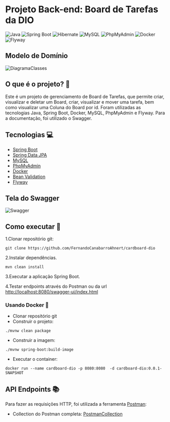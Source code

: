 # Projeto Back-end: Board de Tarefas da DIO

![Java](https://img.shields.io/badge/java-FF5722.svg?style=for-the-badge&logo=openjdk&logoColor=white)
![Spring Boot](https://img.shields.io/badge/Spring%20Boot-6DB33F?style=for-the-badge&logo=spring-boot&logoColor=white)
![Hibernate](https://img.shields.io/badge/Hibernate-F57F17?style=for-the-badge&logo=Hibernate&logoColor=white)
![MySQL](https://img.shields.io/badge/mysql-4479A1.svg?style=for-the-badge&logo=mysql&logoColor=white)
![PhpMyAdmin](https://img.shields.io/badge/PhpMyAdmin-6f42c1?style=for-the-badge&logo=phpmyadmin&logoColor=white)
![Docker](https://img.shields.io/badge/Docker-2496ED?style=for-the-badge&logo=docker&logoColor=white)
![Flyway](https://img.shields.io/badge/Flyway-CC0202?style=for-the-badge&logo=flyway&logoColor=white)

## Modelo de Domínio
![DiagramaClasses](https://github.com/user-attachments/assets/51e66156-0965-4847-b5be-84faf6fa00b1)

## O que é o projeto? 🤔

Este é um projeto de gerenciamento de Board de Tarefas, que permite criar, visualizar e deletar um Board, criar, visualizar e mover uma tarefa, bem como visualizar uma Coluna do Board por id. Foram utilizadas as tecnologias Java, Spring Boot, Docker, MySQL, PhpMyAdmin e Flyway. Para a documentação, foi utilizado o Swagger.

## Tecnologias 💻
 
- [Spring Boot](https://spring.io/projects/spring-boot)
- [Spring Data JPA](https://spring.io/projects/spring-data-jpa)
- [MySQL](https://www.mysql.com/)
- [PhpMyAdmin](https://www.phpmyadmin.net/)
- [Docker](https://www.docker.com/)
- [Bean Validation](https://docs.spring.io/spring-framework/reference/core/validation/beanvalidation.html)
- [Flyway](https://www.red-gate.com/products/flyway/community/)

## Tela do Swagger
![Swagger](https://github.com/user-attachments/assets/759bc7b0-c66a-408c-b528-6d6d33da9fd9)

## Como executar 🎉

1.Clonar repositório git:

```text
git clone https://github.com/FernandoCanabarroAhnert/cardboard-dio
```

2.Instalar dependências.

```text
mvn clean install
```

3.Executar a aplicação Spring Boot.

4.Testar endpoints através do Postman ou da url
<http://localhost:8080/swagger-ui/index.html>

### Usando Docker 🐳

- Clonar repositório git
- Construir o projeto:
```
./mvnw clean package
```
- Construir a imagem:
```
./mvnw spring-boot:build-image
```
- Executar o container:
```
docker run --name cardboard-dio -p 8080:8080  -d cardboard-dio:0.0.1-SNAPSHOT
```
## API Endpoints 📚

Para fazer as requisições HTTP, foi utilizada a ferramenta [Postman](https://www.postman.com/):
- Collection do Postman completa: [PostmanCollection](https://github.com/user-attachments/files/22011992/Boardcard.API.postman_collection.json)
